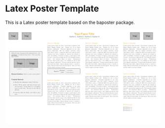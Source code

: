 # Latex Poster Template

This is a Latex poster template based on the baposter package.

![](template.png)
